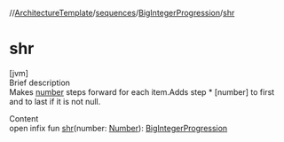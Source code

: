 //[ArchitectureTemplate](../../index.md)/[sequences](../index.md)/[BigIntegerProgression](index.md)/[shr](shr.md)



# shr  
[jvm]  
Brief description  
Makes [number]() steps forward for each item.Adds step * [number] to first and to last if it is not null.  
  
  
Content  
open infix fun [shr](shr.md)(number: [Number](https://kotlinlang.org/api/latest/jvm/stdlib/kotlin/-number/index.html)): [BigIntegerProgression](index.md)  




